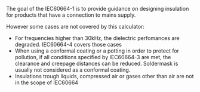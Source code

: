 The goal of the IEC60664-1 is to provide guidance on designing insulation for products that have a connection to mains supply.

However some cases are not covered by this calculator:

- For frequencies higher than 30kHz, the dielectric perfomances are degraded. IEC60664-4 covers those cases
- When using a conformal coating or a potting in order to protect for pollution, if all conditions specified by IEC60664-3 are met, the clearance and creepage distances can be reduced. Soldermask is usually not considered as a conformal coating.
- Insulations trough liquids, compressed air or gases other than air are not in the scope of IEC60664